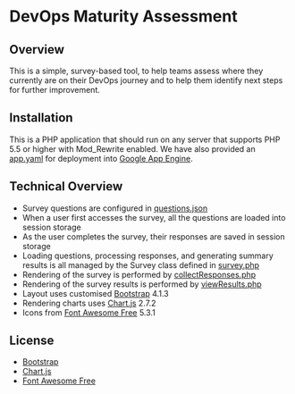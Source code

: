 # DevOps Maturity Assessment

## Overview

This is a simple, survey-based tool, to help teams assess where they currently are on their DevOps journey and to help them identify next steps for further improvement.

## Installation

This is a PHP application that should run on any server that supports PHP 5.5 or higher with Mod_Rewrite enabled. We have also provided an [app.yaml](https://github.com/atosorigin/DevOpsMaturityAssessment/blob/master/app.yaml) for deployment into [Google App Engine](https://cloud.google.com/appengine/).

## Technical Overview

* Survey questions are configured in [questions.json](https://github.com/atosorigin/DevOpsMaturityAssessment/blob/master/questions.json)
* When a user first accesses the survey, all the questions are loaded into session storage
* As the user completes the survey, their responses are saved in session storage
* Loading questions, processing responses, and generating summary results is all managed by the Survey class defined in [survey.php](https://github.com/atosorigin/DevOpsMaturityAssessment/blob/master/survey.php)
* Rendering of the survey is performed by [collectResponses.php](https://github.com/atosorigin/DevOpsMaturityAssessment/blob/master/collectResponses.php)
* Rendering of the survey results is performed by [viewResults.php](https://github.com/atosorigin/DevOpsMaturityAssessment/blob/master/viewResults.php)
* Layout uses customised [Bootstrap](http://getbootstrap.com/) 4.1.3
* Rendering charts uses [Chart.js](https://www.chartjs.org/) 2.7.2
* Icons from [Font Awesome Free](https://fontawesome.com/free) 5.3.1

## License

* [Bootstrap](http://getbootstrap.com/)
* [Chart.js](https://www.chartjs.org/)
* [Font Awesome Free](https://fontawesome.com/free)
